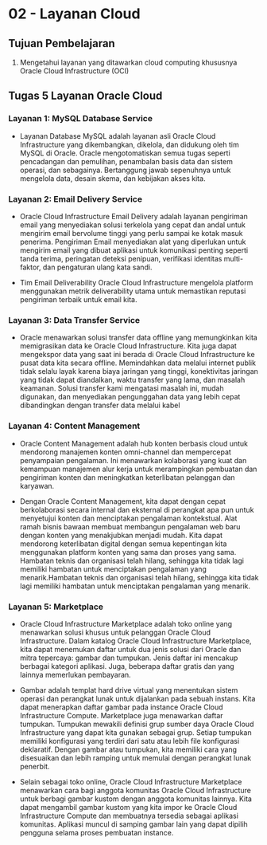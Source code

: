 # 02 - Layanan Cloud

## Tujuan Pembelajaran

1. Mengetahui layanan yang ditawarkan cloud computing khususnya Oracle Cloud Infrastructure (OCI)

## Tugas 5 Layanan Oracle Cloud

### Layanan 1: MySQL Database Service

- Layanan Database MySQL adalah layanan asli Oracle Cloud Infrastructure yang dikembangkan, dikelola, dan didukung oleh tim MySQL di Oracle. Oracle mengotomatiskan semua tugas seperti pencadangan dan pemulihan, penambalan basis data dan sistem operasi, dan sebagainya. Bertanggung jawab sepenuhnya untuk mengelola data, desain skema, dan kebijakan akses kita.

### Layanan 2: Email Delivery Service

- Oracle Cloud Infrastructure Email Delivery adalah layanan pengiriman email yang menyediakan solusi terkelola yang cepat dan andal untuk mengirim email bervolume tinggi yang perlu sampai ke kotak masuk penerima. Pengiriman Email menyediakan alat yang diperlukan untuk mengirim email yang dibuat aplikasi untuk komunikasi penting seperti tanda terima, peringatan deteksi penipuan, verifikasi identitas multi-faktor, dan pengaturan ulang kata sandi.

- Tim Email Deliverability Oracle Cloud Infrastructure mengelola platform menggunakan metrik deliverability utama untuk memastikan reputasi pengiriman terbaik untuk email kita.

### Layanan 3: Data Transfer Service

- Oracle menawarkan solusi transfer data offline yang memungkinkan kita memigrasikan data ke Oracle Cloud Infrastructure. Kita juga dapat mengekspor data yang saat ini berada di Oracle Cloud Infrastructure ke pusat data kita secara offline. Memindahkan data melalui internet publik tidak selalu layak karena biaya jaringan yang tinggi, konektivitas jaringan yang tidak dapat diandalkan, waktu transfer yang lama, dan masalah keamanan. Solusi transfer kami mengatasi masalah ini, mudah digunakan, dan menyediakan pengunggahan data yang lebih cepat dibandingkan dengan transfer data melalui kabel

### Layanan 4: Content Management

- Oracle Content Management adalah hub konten berbasis cloud untuk mendorong manajemen konten omni-channel dan mempercepat penyampaian pengalaman. Ini menawarkan kolaborasi yang kuat dan kemampuan manajemen alur kerja untuk merampingkan pembuatan dan pengiriman konten dan meningkatkan keterlibatan pelanggan dan karyawan.

- Dengan Oracle Content Management, kita dapat dengan cepat berkolaborasi secara internal dan eksternal di perangkat apa pun untuk menyetujui konten dan menciptakan pengalaman kontekstual. Alat ramah bisnis bawaan membuat membangun pengalaman web baru dengan konten yang menakjubkan menjadi mudah. Kita dapat mendorong keterlibatan digital dengan semua kepentingan kita menggunakan platform konten yang sama dan proses yang sama. Hambatan teknis dan organisasi telah hilang, sehingga kita tidak lagi memiliki hambatan untuk menciptakan pengalaman yang menarik.Hambatan teknis dan organisasi telah hilang, sehingga kita tidak lagi memiliki hambatan untuk menciptakan pengalaman yang menarik.

### Layanan 5: Marketplace

- Oracle Cloud Infrastructure Marketplace adalah toko online yang menawarkan solusi khusus untuk pelanggan Oracle Cloud Infrastructure. Dalam katalog Oracle Cloud Infrastructure Marketplace, kita dapat menemukan daftar untuk dua jenis solusi dari Oracle dan mitra tepercaya: gambar dan tumpukan. Jenis daftar ini mencakup berbagai kategori aplikasi. Juga, beberapa daftar gratis dan yang lainnya memerlukan pembayaran.

- Gambar adalah templat hard drive virtual yang menentukan sistem operasi dan perangkat lunak untuk dijalankan pada sebuah instans. Kita dapat menerapkan daftar gambar pada instance Oracle Cloud Infrastructure Compute. Marketplace juga menawarkan daftar tumpukan. Tumpukan mewakili definisi grup sumber daya Oracle Cloud Infrastructure yang dapat kita gunakan sebagai grup. Setiap tumpukan memiliki konfigurasi yang terdiri dari satu atau lebih file konfigurasi deklaratif. Dengan gambar atau tumpukan, kita memiliki cara yang disesuaikan dan lebih ramping untuk memulai dengan perangkat lunak penerbit.

- Selain sebagai toko online, Oracle Cloud Infrastructure Marketplace menawarkan cara bagi anggota komunitas Oracle Cloud Infrastructure untuk berbagi gambar kustom dengan anggota komunitas lainnya. Kita dapat mengambil gambar kustom yang kita impor ke Oracle Cloud Infrastructure Compute dan membuatnya tersedia sebagai aplikasi komunitas. Aplikasi muncul di samping gambar lain yang dapat dipilih pengguna selama proses pembuatan instance.
